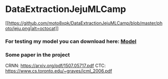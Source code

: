 # DataExtractionJejuMLCamp

[[https://github.com/moto8xpk/DataExtractionJejuMLCamp/blob/master/photo/jeju.png|alt=octocat]]

### For testing my model you can download here: [Model](https://drive.google.com/open?id=1S5OC-lns_KmJ0m_7JFem08JKV0VxgoSb)

### Some paper in the project 
CRNN: https://arxiv.org/pdf/1507.05717.pdf
CTC: https://www.cs.toronto.edu/~graves/icml_2006.pdf
